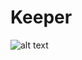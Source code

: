 # Keeper
![alt text](https://github.com/[mysterymethod]/[Keeper]/blob/[master]/images/k.png?raw=true)
